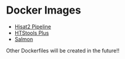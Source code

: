 # Docker Images 
* [Hisat2 Pipeline](https://github.com/mcfonseca-lab/docker/tree/master/Salmon)
* [HTStools Plus](https://github.com/mcfonseca-lab/docker/tree/master/HTStools_Plus)
* [Salmon](https://github.com/mcfonseca-lab/docker/tree/master/Salmon)

Other Dockerfiles will be created in the future!! 
